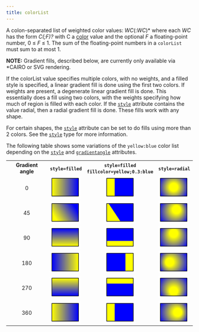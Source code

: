 ```yaml
---
title: colorList
---
```

A colon-separated list of weighted color values: _WC_(:_WC_)\* where each
_WC_ has the form _C(;F)?_ with C a [color](/docs/attr-types/color/) value and the optional
_F_ a floating-point number, 0 ≤ _F_ ≤ 1\. The sum of the floating-point
numbers in a `colorList` must sum to at most 1.

**NOTE:** Gradient fills, described below, are currently only available via
*CAIRO or SVG rendering.

If the colorList value specifies multiple colors, with no weights, and a
filled style is specified, a linear gradient fill is done using the first two
colors. If weights are present, a degenerate linear gradient fill is done.
This essentially does a fill using two colors, with the weights specifying
how much of region is filled with each color. If the [`style`](#d:style)
attribute contains the value radial, then a radial gradient fill is done.
These fills work with any shape.

For certain shapes, the [`style`](#d:style) attribute can be set to do fills
using more than 2 colors. See the [`style`](#d:style) type for more
information.

The following table shows some variations of the `yellow:blue` color list
depending on the [`style`](#d:style) and [`gradientangle`](#d:gradientangle)
attributes.

<TABLE>
  <TR>
    <TH>Gradient angle</TH>
    <TH><code>style=filled</code></TH>
    <TH><code>style=filled<br>fillcolor=yellow;0.3:blue</code></TH>
    <TH><code>style=radial</code></TH>
  </TR>
  <TR>
    <TD STYLE="text-align: center;">0</TD>
    <TD><IMG SRC="/doc/info/g_lin0.png"></TD>
    <TD STYLE="text-align: center;"><IMG SRC="/doc/info/g_wlin0.png"></TD>
    <TD><IMG SRC="/doc/info/g_rad0.png"></TD>
  </TR>
  <TR>
    <TD STYLE="text-align: center;">45</TD>
    <TD><IMG SRC="/doc/info/g_lin45.png"></TD>
    <TD STYLE="text-align: center;"><IMG SRC="/doc/info/g_wlin45.png"></TD>
    <TD><IMG SRC="/doc/info/g_rad45.png"></TD>
  </TR>
  <TR>
    <TD STYLE="text-align: center;">90</TD>
    <TD><IMG SRC="/doc/info/g_lin90.png"></TD>
    <TD STYLE="text-align: center;"><IMG SRC="/doc/info/g_wlin90.png"></TD>
    <TD><IMG SRC="/doc/info/g_rad90.png"></TD>
  </TR>
  <TR>
    <TD STYLE="text-align: center;">180</TD>
    <TD><IMG SRC="/doc/info/g_lin180.png"></TD>
    <TD STYLE="text-align: center;"><IMG SRC="/doc/info/g_wlin180.png"></TD>
    <TD><IMG SRC="/doc/info/g_rad180.png"></TD>
  </TR>
  <TR>
    <TD STYLE="text-align: center;">270</TD>
    <TD><IMG SRC="/doc/info/g_lin270.png"></TD>
    <TD STYLE="text-align: center;"><IMG SRC="/doc/info/g_wlin270.png"></TD>
    <TD><IMG SRC="/doc/info/g_rad270.png"></TD>
  </TR>
  <TR>
    <TD STYLE="text-align: center;">360</TD>
    <TD><IMG SRC="/doc/info/g_lin360.png"></TD>
    <TD STYLE="text-align: center;"><IMG SRC="/doc/info/g_wlin360.png"></TD>
    <TD><IMG SRC="/doc/info/g_rad360.png"></TD>
  </TR>
</TABLE>
